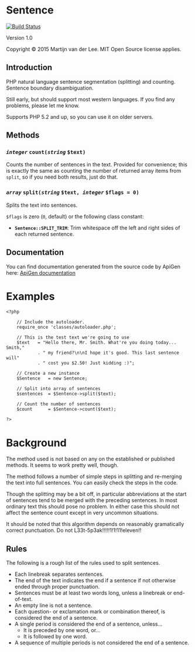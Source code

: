 Sentence
========
[![Build Status](https://travis-ci.org/vanderlee/php-sentence.svg)](https://travis-ci.org/vanderlee/php-sentence)

Version 1.0

Copyright &copy; 2015 Martijn van der Lee.
MIT Open Source license applies.

Introduction
------------
PHP natural language sentence segmentation (splitting) and counting.
Sentence boundary disambiguation.

Still early, but should support most western languages.
If you find any problems, please let me know.

Supports PHP 5.2 and up, so you can use it on older servers.

Methods
-------
### ***`integer`*** `count(`***`string`*** `$text)`
Counts the number of sentences in the text.
Provided for convenience; this is exactly the same as counting the number of
returned array items from `split`, so if you need both results, just do that.

### ***`array`*** `split(`***`string`*** `$text, `***`integer`*** `$flags = 0)`
Splits the text into sentences.

`$flags` is zero (`0`, default) or the following class constant:

-	**`Sentence::SPLIT_TRIM`**: Trim whitespace off the left and right sides of
	each returned sentence.

Documentation
-------------
You can find documentation generated from the source code by ApiGen here: [ApiGen documentation](doc/)

Examples
========
	<?php

		// Include the autoloader.
		require_once 'classes/autoloader.php';

		// This is the test text we're going to use
		$text	= "Hello there, Mr. Smith. What're you doing today... Smith,"
				. " my friend?\n\nI hope it's good. This last sentence will"
				. " cost you $2.50! Just kidding :)";

		// Create a new instance
		$Sentence	= new Sentence;

		// Split into array of sentences
		$sentences	= $Sentence->split($text);

		// Count the number of sentences
		$count		= $Sentence->count($text);

	?>

Background
==========
The method used is not based on any on the established or published methods.
It seems to work pretty well, though.

The method follows a number of simple steps in splitting and re-merging the
text into full sentences. You can easily check the steps in the code.

Though the splitting may be a bit off, in particular abbreviations at the start
of sentences tend to be merged with the preceding sentences. In most ordinary
text this should pose no problem. In either case this should not affect the
sentence count except in very uncommon situations.

It should be noted that this algorithm depends on reasonably gramatically
correct punctuation. Do not L33t-5p3ak!!!!!1!1!11!eleven!!

Rules
-----
The following is a rough list of the rules used to split sentences.

-	Each linebreak separates sentences.
-	The end of the text indicates the end if a sentence if not otherwise ended
	through proper punctuation.
-	Sentences must be at least two words long, unless a linebreak or end-of-text.
-	An empty line is not a sentence.
-	Each question- or exclamation mark or combination thereof, is considered
	the end of a sentence.
-	A single period is considered the end of a sentence, unless...
	-	It is preceded by one word, or...
	-	It is followed by one word.
-	A sequence of multiple periods is not considered the end of a sentence.
		
